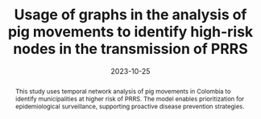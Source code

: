 ---
title:          "Usage of graphs in the analysis of pig movements to identify high-risk nodes in the transmission of PRRS"
date:           2023-10-25
selected:       false
pub:            "Revista Colombiana de Ciencias Pecuarias, Vol. 37(1), 2024"
pub_date:       "2024"
abstract: >-
  This study uses temporal network analysis of pig movements in Colombia to identify municipalities at higher risk of PRRS. The model enables prioritization for epidemiological surveillance, supporting proactive disease prevention strategies.

cover:          /assets/images/covers/prrs.webp

type: "abstract"
pub_last: '<span class="badge badge-pill badge-publication" style="background-color:#c0392b;"><i class="fas fa-disease me-1"></i>Animal Health</span>'

authors:
  - Fausto Moreno
  - Cristian Pulido
  - Francisco Gómez
  - Andrés J. Bermúdez
  - María F. Naranjo
  - Mario E. Peña
  - Fernando Rojas
links:
  Paper: https://revistas.udea.edu.co/index.php/rccp/article/view/356626/20813735
---